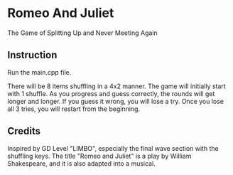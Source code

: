 # Romeo And Juliet
The Game of Splitting Up and Never Meeting Again

## Instruction
Run the main.cpp file.

There will be 8 items shuffling in a 4x2 manner.
The game will initially start with 1 shuffle.
As you progress and guess correctly, the rounds will get longer and longer.
If you guess it wrong, you will lose a try.
Once you lose all 3 tries, you will restart from the beginning.

## Credits
Inspired by GD Level "LIMBO", especially the final wave section with the shuffling keys.
The title "Romeo and Juliet" is a play by William Shakespeare, and it is also adapted into a musical.